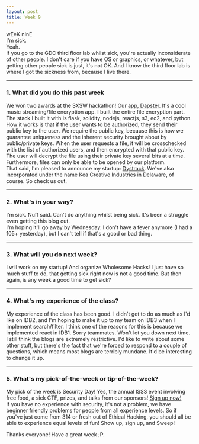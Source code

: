 ```yaml
---
layout: post
title: Week 9
---
```



wEeK nInE  
I'm sick.  
Yeah.  
If you go to the GDC third floor lab whilst sick, you're actually inconsiderate of other people. I don't care if you have OS or graphics, or whatever, but getting other people sick is just, it's not OK. And I know the third floor lab is where I got the sickness from, because I live there.

---
### 1. What did you do this past week  


We won two awards at the SXSW hackathon! Our [app, Dapster](https://devpost.com/software/dapster). It's a cool music streaming/file encryption app. I built the entire file encryption part. The stack I built it with is flask, solidity, nodejs, reactjs, s3, ec2, and python. How it works is that if the user wants to be authorized, they send their public key to the user. We require the public key, because this is how we guarantee uniqueness and the inherent security brought about by public/private keys. When the user requests a file, it will be crosschecked with the list of authorized users, and then encrypted with that public key. The user will decrypt the file using their private key several bits at a time. Furthermore, files can only be able to be opened by our platform.   
That said, I'm pleased to announce my startup: [Dystrack](https://www.dystrack.com/). We've also incorporated under the name Kea Creative Industries in Delaware, of course. So check us out.

---

### 2. What's in your way?
I'm sick. Nuff said. Can't do anything whilst being sick. It's been a struggle even getting this blog out.  
I'm hoping it'll go away by Wednesday. I don't have a fever anymore (I had a 105+ yesterday), but I can't tell if that's a good or bad thing.  




---

### 3. What will you do next week?

I will work on my startup! And organize Wholesome Hacks! I just have so much stuff to do, that getting sick right now is not a good time. But then again, is any week a good time to get sick?


---

### 4. What's my experience of the class?

My experience of the class has been good. I didn't get to do as much as I'd like on IDB2, and I'm hoping to make it up to my team on IDB3 when I implement search/filter. I think one of the reasons for this is because we implemented react in IDB1. Sorry teammates. Won't let you down next time.  
I still think the blogs are extremely restrictive. I'd like to write about some other stuff, but there's the fact that we're forced to respond to a couple of questions, which means most blogs are terribly mundane. It'd be interesting to change it up.

---
### 5. What's my pick-of-the-week or tip-of-the-week?

My pick of the week is Security Day! Yes, the annual ISSS event involving free food, a sick CTF, prizes, and talks from our sponsors! [Sign up now!](isss.io/register)   
If you have no experience with security, it's not a problem, we have beginner friendly problems for people from all experience levels. So if you've just come from 314 or fresh out of Ethical Hacking, you should all be able to experience equal levels of fun! Show up, sign up, and Sweep!

Thanks everyone! Have a great week ;P.
